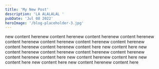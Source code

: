 ```yaml
---
title: 'My New Post'
description: 'LA ALALALAL '
pubDate: 'Jul 08 2022'
heroImage: '/blog-placeholder-3.jpg'
---
```


new content herenew content herenew content herenew content herenew content herenew content herenew content herenew content herenew content herenew content herenew content here
new content here
new content herenew content herenew content herenew content herenew content herenew content here
new content herenew content here
new content here
new content here
new content herenew content here

